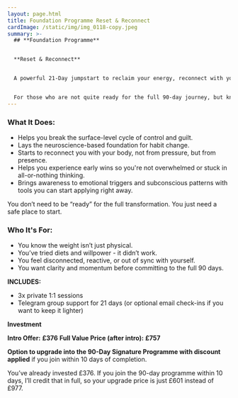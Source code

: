 ```yaml
---
layout: page.html
title: Foundation Programme Reset & Reconnect
cardImage: /static/img/img_0118-copy.jpeg
summary: >-
  ## **Foundation Programme**


  **Reset & Reconnect**


  A powerful 21-Day jumpstart to reclaim your energy, reconnect with your body, and build momentum toward lasting transformation.


  For those who are not quite ready for the full 90-day journey, but know something needs to shift.
---
```

### **What It Does:**

* Helps you break the surface-level cycle of control and guilt.
* Lays the neuroscience-based foundation for habit change.
* Starts to reconnect you with your body, not from pressure, but from presence.
* Helps you experience early wins so you're not overwhelmed or stuck in all-or-nothing thinking.
* Brings awareness to emotional triggers and subconscious patterns with tools you can start applying right away.

You don’t need to be “ready” for the full transformation. You just need a safe place to start.


### **Who It's For:**

* You know the weight isn’t just physical.
* You’ve tried diets and willpower - it didn’t work.
* You feel disconnected, reactive, or out of sync with yourself.
* You want clarity and momentum before committing to the full 90 days.

**INCLUDES:**

* 3x private 1:1 sessions
* Telegram group support for 21 days (or optional email check-ins if you want to keep it lighter)


**Investment**

**Intro Offer:** **£376**
**Full Value Price (after intro):** **£757**

**Option to upgrade into the 90-Day Signature Programme with discount applied** if you join within 10 days of completion.

You’ve already invested £376. If you join the 90-day programme within 10 days, I’ll credit that in full, so your upgrade price is just £601 instead of £977.
